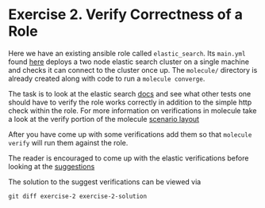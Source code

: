 # Exercise 2. Verify Correctness of a Role

Here we have an existing ansible role called `elastic_search`. Its `main.yml`
found [here](elastic_search_role/tasks/main.yml) deploys a two node 
elastic search cluster on a single machine and checks it can connect
to the cluster once up. The `molecule/` directory is already created
along with code to run a `molecule converge`. 

The task is to look at the elastic search [docs](https://www.elastic.co/guide/en/elasticsearch/reference/current/getting-started-install.html) 
and see what other tests one should have to verify the role works correctly
in addition to the simple http check within the role. For more information
on verifications in molecule take a look at the verify portion of the molecule 
[scenario layout](https://molecule.readthedocs.io/en/latest/getting-started.html#the-scenario-layout)

After you have come up with some verifications add them so that
`molecule verify` will run them against the role. 

The reader is encouraged to come up with the elastic verifications
before looking at the [suggestions](end_point_suggestions.md) 

The solution to the suggest verifications can be viewed via
```
git diff exercise-2 exercise-2-solution
```


